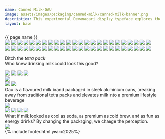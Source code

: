 ```yaml
---
name: Canned Milk-GAU 
image: assets/images/packaging/canned-milk/canned-milk-banner.png
description: This experimental Devanagari display typeface explores the dynamic interplay of gradients and colours, pushing the boundaries of traditional letterforms.
layout: base
---
```

<!--  -->
<div class="lg:text-[96px] md:text-[96px] text-[50px] flex justify-center items-center min-h-[145px] italic mb-20">
    {{ page.name }}
</div>
<div class="flex bg-scroll-left w-[1900px] h-[250px]">
    <div class="flex gap-x-9"> 
        <img src="{{site.baseurl}}/assets/images/packaging/canned-milk/can-1.png">
        <img src="{{site.baseurl}}/assets/images/packaging/canned-milk/can-2.png">
        <img src="{{site.baseurl}}/assets/images/packaging/canned-milk/can-3.png">
        <img src="{{site.baseurl}}/assets/images/packaging/canned-milk/can-4.png">
        <img src="{{site.baseurl}}/assets/images/packaging/canned-milk/can-1.png">
        <img src="{{site.baseurl}}/assets/images/packaging/canned-milk/can-2.png">
        <img src="{{site.baseurl}}/assets/images/packaging/canned-milk/can-3.png">
        <img src="{{site.baseurl}}/assets/images/packaging/canned-milk/can-4.png">
        <img src="{{site.baseurl}}/assets/images/packaging/canned-milk/can-1.png">
        <img src="{{site.baseurl}}/assets/images/packaging/canned-milk/can-2.png">
        <img src="{{site.baseurl}}/assets/images/packaging/canned-milk/can-3.png">
        <img src="{{site.baseurl}}/assets/images/packaging/canned-milk/can-4.png">
        <img src="{{site.baseurl}}/assets/images/packaging/canned-milk/can-1.png">
        <img src="{{site.baseurl}}/assets/images/packaging/canned-milk/can-2.png">
        <img src="{{site.baseurl}}/assets/images/packaging/canned-milk/can-3.png">
        <img src="{{site.baseurl}}/assets/images/packaging/canned-milk/can-4.png">
        <img src="{{site.baseurl}}/assets/images/packaging/canned-milk/can-1.png">
        <img src="{{site.baseurl}}/assets/images/packaging/canned-milk/can-2.png">
        <img src="{{site.baseurl}}/assets/images/packaging/canned-milk/can-3.png">
        <img src="{{site.baseurl}}/assets/images/packaging/canned-milk/can-4.png">
        <img src="{{site.baseurl}}/assets/images/packaging/canned-milk/can-1.png">
        <img src="{{site.baseurl}}/assets/images/packaging/canned-milk/can-2.png">
        <img src="{{site.baseurl}}/assets/images/packaging/canned-milk/can-3.png">
        <img src="{{site.baseurl}}/assets/images/packaging/canned-milk/can-4.png">
    </div> 
    <div class="flex gap-x-9"> 
        <img src="{{site.baseurl}}/assets/images/packaging/canned-milk/can-1.png">
        <img src="{{site.baseurl}}/assets/images/packaging/canned-milk/can-2.png">
        <img src="{{site.baseurl}}/assets/images/packaging/canned-milk/can-3.png">
        <img src="{{site.baseurl}}/assets/images/packaging/canned-milk/can-4.png">
        <img src="{{site.baseurl}}/assets/images/packaging/canned-milk/can-1.png">
        <img src="{{site.baseurl}}/assets/images/packaging/canned-milk/can-2.png">
        <img src="{{site.baseurl}}/assets/images/packaging/canned-milk/can-3.png">
        <img src="{{site.baseurl}}/assets/images/packaging/canned-milk/can-4.png">
        <img src="{{site.baseurl}}/assets/images/packaging/canned-milk/can-1.png">
        <img src="{{site.baseurl}}/assets/images/packaging/canned-milk/can-2.png">
        <img src="{{site.baseurl}}/assets/images/packaging/canned-milk/can-3.png">
        <img src="{{site.baseurl}}/assets/images/packaging/canned-milk/can-4.png">
        <img src="{{site.baseurl}}/assets/images/packaging/canned-milk/can-1.png">
        <img src="{{site.baseurl}}/assets/images/packaging/canned-milk/can-2.png">
        <img src="{{site.baseurl}}/assets/images/packaging/canned-milk/can-3.png">
        <img src="{{site.baseurl}}/assets/images/packaging/canned-milk/can-4.png">
        <img src="{{site.baseurl}}/assets/images/packaging/canned-milk/can-1.png">
        <img src="{{site.baseurl}}/assets/images/packaging/canned-milk/can-2.png">
        <img src="{{site.baseurl}}/assets/images/packaging/canned-milk/can-3.png">
        <img src="{{site.baseurl}}/assets/images/packaging/canned-milk/can-4.png">
        <img src="{{site.baseurl}}/assets/images/packaging/canned-milk/can-1.png">
        <img src="{{site.baseurl}}/assets/images/packaging/canned-milk/can-2.png">
        <img src="{{site.baseurl}}/assets/images/packaging/canned-milk/can-3.png">
        <img src="{{site.baseurl}}/assets/images/packaging/canned-milk/can-4.png">
    </div> 
</div> 
<div class="md:text-[36px] text-[22px] h-[200px] flex justify-center items-center md:leading-10 leading-6 text-center my-20">
    <p>
        Ditch the <i>tetra pack</i><br>
        Who knew drinking milk could look this good?
    </p>
</div>
<div class="w-full h-fit lg:px-20 px-5 space-y-15 font-[Instrument_Serif] text-white overflow-hidden mb-20">
    <div class="grid md:grid-cols-2 grid-cols-1 gap-12.5">
        <img src="{{site.baseurl}}/assets/images/packaging/canned-milk/milk-og.png">
        <img src="{{site.baseurl}}/assets/images/packaging/canned-milk/milk-cocoa.png">
        <img src="{{site.baseurl}}/assets/images/packaging/canned-milk/milk-mint.png">
        <img src="{{site.baseurl}}/assets/images/packaging/canned-milk/milk-vanilla.png">
    </div>
    <img src="{{site.baseurl}}/assets/images/packaging/canned-milk/milk-box.png">
    <div class="overflow-hidden relative">
        <img class="relative object-center opacity-0" src="{{site.baseurl}}/assets/images/packaging/canned-milk/milk-box.png">
        <img class="absolute object-center scale-170 top-0 left-0" src="{{site.baseurl}}/assets/images/packaging/canned-milk/milk-box.png">
    </div> 
    <div class="md:text-[36px] text-[22px] max-w-[1000px] mx-auto flex justify-center items-center md:leading-10 leading-6 text-center my-25">
        Gau is a flavoured milk brand packaged in sleek aluminium cans, breaking away from traditional tetra packs and elevates milk into a premium lifestyle beverage
    </div>
    <img src="{{site.baseurl}}/assets/images/packaging/canned-milk/holding-milk.png">
    <div class="grid md:grid-cols-4 grid-cols-2 sm:gap-17 gap-8">
        <img class="" src="{{site.baseurl}}/assets/images/packaging/canned-milk/can-1.png">
        <img class="" src="{{site.baseurl}}/assets/images/packaging/canned-milk/can-2.png">
        <img class="" src="{{site.baseurl}}/assets/images/packaging/canned-milk/can-3.png">
        <img class="" src="{{site.baseurl}}/assets/images/packaging/canned-milk/can-4.png">
    </div> 
    <div class="md:text-[36px] text-[22px] max-w-[1000px] mx-auto flex justify-center items-center md:leading-10 leading-6 text-center my-38">
            What if milk looked as cool as soda, as premium as cold brew, and as fun as energy drinks? By changing the packaging, we change the perception.
    </div>
    <img class="" src="{{site.baseurl}}/assets/images/packaging/canned-milk/cans-cloth.png">
</div>
{% include footer.html year=2025%}